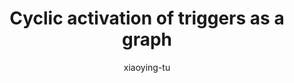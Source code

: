 ---
title: "Cyclic activation of triggers as a graph"
author: "xiaoying-tu"
Discipline: Databases
ConceptualAdvantage: "Visualizes the interdependencies among multiple active rules (triggers), which is a \"necessary condition for non-termination\""
DrawsAttentionTo: "interdependencies among multiple active rules (triggers)"
Topic: Query languages (advanced)
Domain: 
Form: Visual Representation
OriginSource: "Lecture Notes"
image: "001.png"
Mapping:
  node :  active rule (i.e. trigger)
  directed edge :  when action of one active rule triggers another active rule
---
